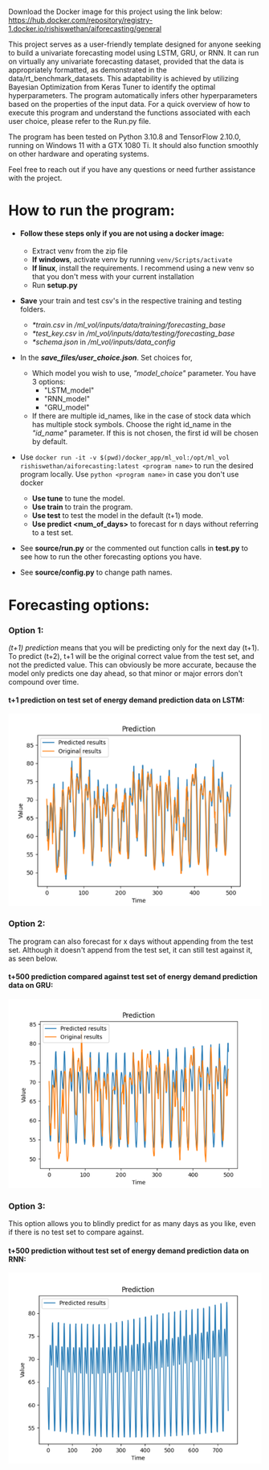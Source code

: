 Download the Docker image for this project using the link below:
https://hub.docker.com/repository/registry-1.docker.io/rishiswethan/aiforecasting/general

This project serves as a user-friendly template designed for anyone seeking to build a univariate forecasting model using LSTM, GRU, or RNN. It can run on virtually any univariate forecasting dataset, provided that the data is appropriately formatted, as demonstrated in the data/rt_benchmark_datasets. This adaptability is achieved by utilizing Bayesian Optimization from Keras Tuner to identify the optimal hyperparameters. The program automatically infers other hyperparameters based on the properties of the input data. For a quick overview of how to execute this program and understand the functions associated with each user choice, please refer to the Run.py file.

The program has been tested on Python 3.10.8 and TensorFlow 2.10.0, running on Windows 11 with a GTX 1080 Ti. It should also function smoothly on other hardware and operating systems.

Feel free to reach out if you have any questions or need further assistance with the project.


# How to run the program:
 - #### Follow these steps only if you are not using a docker image:
   - Extract venv from the zip file
   - **If windows**, activate venv by running `venv/Scripts/activate`
   - **If linux**, install the requirements. I recommend using a new venv so that you don't mess with your current installation
   - Run **setup.py**


- **Save** your train and test csv's in the respective training and testing folders.
  - _*train.csv_ in _/ml_vol/inputs/data/training/forecasting_base_
  - _*test_key.csv_ in _/ml_vol/inputs/data/testing/forecasting_base_
  - _*schema.json_ in _/ml_vol/inputs/data_config_


- In the **_save_files/user_choice.json_**. Set choices for,
    - Which model you wish to use, _"model_choice"_ parameter. You have 3 options:
      - "LSTM_model"
      - "RNN_model"
      - "GRU_model"
    - If there are multiple id_names, like in the case of stock data which has multiple stock symbols. Choose the right id_name in the _"id_name"_ parameter. If this is not chosen,
the first id will be chosen by default.


- Use `docker run -it -v $(pwd)/docker_app/ml_vol:/opt/ml_vol rishiswethan/aiforecasting:latest <program name>` to run the desired program locally.
Use `python <program name>` in case you don't use docker
  - **Use tune** to tune the model.
  - **Use train** to train the program.
  - **Use test** to test the model in the default (t+1) mode.
  - **Use predict <num_of_days>** to forecast for n days without referring to a test set.


- See **source/run.py** or the commented out function calls in **test.py** to see how to run the other forecasting options you have.
- See **source/config.py** to change path names.

# Forecasting options:

### Option 1:
_(t+1) prediction_ means that you will be predicting only for the next day (t+1). To predict (t+2), 
t+1 will be the original correct value from the test set, and not the predicted value. This can obviously be more accurate,
because the model only predicts one day ahead, so that minor or major errors don't compound over time.

#### **t+1 prediction on test set of energy demand prediction data on LSTM:**

![img.png](other_files/img.png)

### Option 2:

The program can also forecast for x days without appending from the test set. 
Although it doesn't append from the test set, it can still test against it, as seen below.

#### **t+500 prediction compared against test set of energy demand prediction data on GRU:**

![img_1.png](other_files/img_1.png)

### Option 3:

This option allows you to blindly predict for as many days as you like, even if there is 
no test set to compare against. 

#### **t+500 prediction without test set of energy demand prediction data on RNN:**
![img_2.png](other_files/img_2.png)

